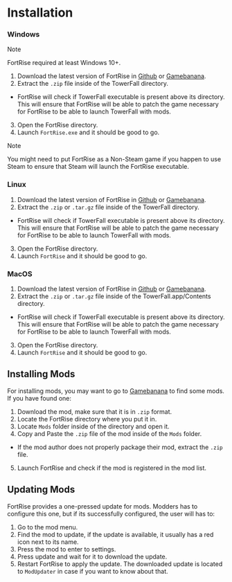 # Installation

### Windows
> [!NOTE] 
> FortRise required at least Windows 10+.
1. Download the latest version of FortRise in [Github](https://github.com/releases/latest) or [Gamebanana](https://gamebanana.com/tools/13617).
2. Extract the `.zip` file inside of the TowerFall directory.
+ FortRise will check if TowerFall executable is present above its directory. This will ensure that FortRise will be able to patch the game necessary for FortRise to be able to launch TowerFall with mods.
3. Open the FortRise directory.
4. Launch `FortRise.exe` and it should be good to go.

> [!NOTE]
> You might need to put FortRise as a Non-Steam game if you happen to use Steam to ensure that Steam will launch the FortRise executable.

### Linux
1. Download the latest version of FortRise in [Github](https://github.com/releases/latest) or [Gamebanana](https://gamebanana.com/tools/13617).
2. Extract the `.zip` or `.tar.gz` file inside of the TowerFall directory.
+ FortRise will check if TowerFall executable is present above its directory. This will ensure that FortRise will be able to patch the game necessary for FortRise to be able to launch TowerFall with mods.
3. Open the FortRise directory.
4. Launch `FortRise` and it should be good to go.

### MacOS
1. Download the latest version of FortRise in [Github](https://github.com/releases/latest) or [Gamebanana](https://gamebanana.com/tools/13617).
2. Extract the `.zip` or `.tar.gz` file inside of the TowerFall.app/Contents directory.
+ FortRise will check if TowerFall executable is present above its directory. This will ensure that FortRise will be able to patch the game necessary for FortRise to be able to launch TowerFall with mods.
3. Open the FortRise directory.
4. Launch `FortRise` and it should be good to go. 

## Installing Mods
For installing mods, you may want to go to [Gamebanana](https://gamebanana.com/games/18654) to find some mods. If you have found one:
1. Download the mod, make sure that it is in `.zip` format.
2. Locate the FortRise directory where you put it in.
3. Locate `Mods` folder inside of the directory and open it.
4. Copy and Paste the `.zip` file of the mod inside of the `Mods` folder.
+ If the mod author does not properly package their mod, extract the `.zip` file.
5. Launch FortRise and check if the mod is registered in the mod list.

## Updating Mods
FortRise provides a one-pressed update for mods. Modders has to configure this one, but if its successfully configured, the user will has to:
1. Go to the mod menu.
2. Find the mod to update, if the update is available, it usually has a red icon next to its name.
3. Press the mod to enter to settings.
4. Press update and wait for it to download the update.
5. Restart FortRise to apply the update. The downloaded update is located to `ModUpdater` in case if you want to know about that.
